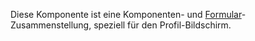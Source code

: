 Diese Komponente ist eine Komponenten- und [Formular](#form)-Zusammenstellung, speziell für den Profil-Bildschirm.